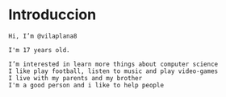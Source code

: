 # Introduccion

    Hi, I’m @vilaplana8
    
    I'm 17 years old.

    I’m interested in learn more things about computer science
    I like play football, listen to music and play video-games
    I live with my parents and my brother
    I'm a good person and i like to help people
